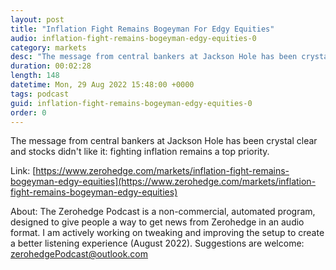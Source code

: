 ```yaml
---
layout: post
title: "Inflation Fight Remains Bogeyman For Edgy Equities"
audio: inflation-fight-remains-bogeyman-edgy-equities-0
category: markets
desc: "The message from central bankers at Jackson Hole has been crystal clear and stocks didn't like it: fighting inflation remains a top priority."
duration: 00:02:28
length: 148
datetime: Mon, 29 Aug 2022 15:48:00 +0000
tags: podcast
guid: inflation-fight-remains-bogeyman-edgy-equities-0
order: 0
---
```

The message from central bankers at Jackson Hole has been crystal clear and stocks didn't like it: fighting inflation remains a top priority.

Link: [https://www.zerohedge.com/markets/inflation-fight-remains-bogeyman-edgy-equities](https://www.zerohedge.com/markets/inflation-fight-remains-bogeyman-edgy-equities)

About: The Zerohedge Podcast is a non-commercial, automated program, designed to give people a way to get news from Zerohedge in an audio format.  I am actively working on tweaking and improving the setup to create a better listening experience (August 2022).  Suggestions are welcome: [zerohedgePodcast@outlook.com](mailto:zerohedgePodcast@outlook.com)